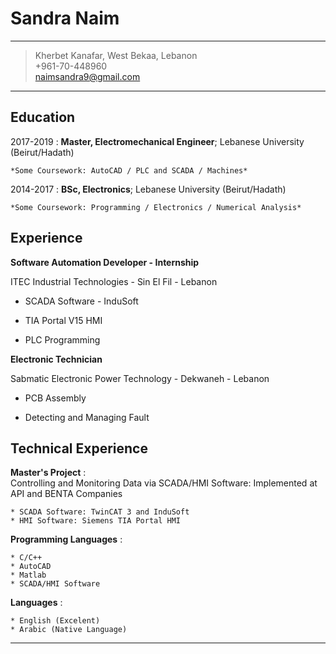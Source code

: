 # Sandra Naim

---

> Kherbet Kanafar, West Bekaa, Lebanon\
> +961-70-448960\
> naimsandra9@gmail.com

---

## Education

2017-2019
: **Master, Electromechanical Engineer**; Lebanese University (Beirut/Hadath)

    *Some Coursework: AutoCAD / PLC and SCADA / Machines*

2014-2017
: **BSc, Electronics**; Lebanese University (Beirut/Hadath)

    *Some Coursework: Programming / Electronics / Numerical Analysis*

## Experience

**Software Automation Developer - Internship**

ITEC Industrial Technologies - Sin El Fil - Lebanon

- SCADA Software - InduSoft

- TIA Portal V15 HMI

- PLC Programming

**Electronic Technician**

Sabmatic Electronic Power Technology - Dekwaneh - Lebanon

- PCB Assembly

- Detecting and Managing Fault

## Technical Experience

**Master's Project**
:\
 Controlling and Monitoring Data via SCADA/HMI Software: Implemented at API and BENTA Companies

    * SCADA Software: TwinCAT 3 and InduSoft
    * HMI Software: Siemens TIA Portal HMI

**Programming Languages**
:

    * C/C++
    * AutoCAD
    * Matlab
    * SCADA/HMI Software

**Languages**
:

    * English (Excelent)
    * Arabic (Native Language)

---
